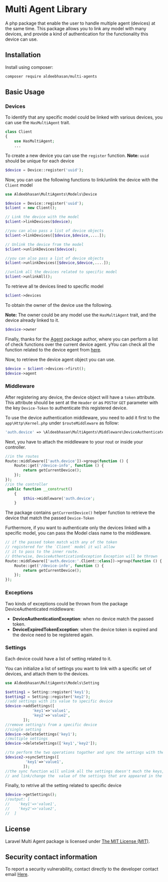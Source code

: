 Multi Agent Library
=====
A php package that enable the user to handle multiple agent (devices) at the same time. This package allows you to link
any model with many devices, and provide a kind of authentication for the functionality this device can use.


Installation
------------

Install using composer:

```bash
composer require aldeebhasan/multi-agents
```

Basic Usage
-----------

### Devices

To identify that any specific model could be linked with various devices, you can use the `HasMultiAgent` trait.

```php
class Client 
{
    use HasMultiAgent;
    ...
```

To create a new device you can use the `register` function.
<b>Note:</b> `uuid` should be unique for each device

```php
$device = Device::register('uuid');
```

Now, you can use the following functions to link/unlink the device with the `Client` model

```php
use Aldeebhasan\MultiAgents\Models\Device

$device = Device::register('uuid');
$client = new Client();

// Link the device with the model
$client->linkDevices($device);

//you can also pass a list of device objects
$client->linkDevices([$device,$device,....]);

// Unlink the device from the model
$client->unlinkDevices($device);

//you can also pass a list of device objects
$client->unlinkDevices([$device,$device,....]);

//unlink all the devices related to specific model
$client->unlinkAll();
```

To retrieve all te devices lined to specific model

```php
$client->devices
```
To obtain the owner of the device use the following.

<b>Note:</b> The owner could be any model use the `HasMultiAgent` trait, and the device already linked to it.

```php
$device->owner
```

Finally, thanks for the [Agent](https://github.com/jenssegers/agent) package author, where you can perform a list of
check functions over the current device agent. yYou can check all the function related to the device egent
from [here](https://github.com/jenssegers/agent).

Now, to retrieve the device agent object you can use.

```php
$device = $client->devices->first();
$device->agent
```

### Middleware
After registering any device, the device object will have a `token` attribute.
This attribute should be sent at the `Header` or as `POST`or `GET` parameter with the key `Device-Token` to authenticate this registered device.

To use the device authentication middleware, you need to add it first to the `app\Http\Kernel.php` under `$routeMiddleware` as follow:
```php
'auth.device' => \Aldeebhasan\MultiAgents\Middleware\DeviceAuthenticated::class,
```
Next, you have to attach the middleware to your rout or inside your controller.
```php
//in the routes
Route::middleware(['auth.device'])->group(function () {
    Route::get('/device-info', function () {
        return getCurrentDevice();
    });
});
//in the controller
 public function __construct()
    {
        $this->middleware('auth.device';
    }
```
The package contains `getCurrentDevice()` helper function to retrieve the device that match the passed `Device-Token`

Furthermore, if you want to  authenticate only the devices linked with a specific model, you can pass the Model class name to the middleware.
```php
// if the passed token match with any of the token
// registered for the `Client` model it wil allow
// it to pass to the inner route.
// Otherwise, DeviceAuthenticationException Exception will be thrown
Route::middleware(['auth.device:'.Client::class])->group(function () {
    Route::get('/device-info', function () {
        return getCurrentDevice();
    });
});
```
### Exceptions
Two kinds of exceptions could be thrown from the package DeviceAuthenticated middleware:

- **DeviceAuthenticationException**: when no device match the passed token.
- **DeviceExpiredTokenException**: when the device token is expired and the device need to be registered again.

### Settings

Each device could have a list of setting related to it.

You can initialize a list of settings you want to link with a specific set of devices, and attach them to the devices.

```php
use Aldeebhasan\MultiAgents\Models\Setting

$setting1 = Setting::register('key1');
$setting2 = Setting::register('key2');
//add settings with its value to specific device
$device->addSettings([
            'key1'=>'value1',
            'key2'=>'value2',
        ]);
//remove setting/s from a specific device
//single setting
$device->deleteSettings('key1'); 
//multiple settings
$device->deleteSettings(['key1','key2']); 

//to perform the two operations togather and sync the settings with their value with specific device
$device2->syncSettings([
         'key1'=>'value1',
        ]);
//the sync function will unlink all the settings doesn't much the keys,
// and link/change the  value of the settings that are appeared in the  provided list

```

Finally, to retrive all the setting related to specific device

```php
$device->getSettings(); 
//output: [
//    'key1'=>'value1',
//    'key2'=>'value2',
//  ]

```


## License

Laravel Multi Agent package is licensed under [The MIT License (MIT)](https://github.com/git/git-scm.com/blob/main/MIT-LICENSE.txt).

## Security contact information

To report a security vulnerability, contact directly to the developer contact email [Here](mailto:aldeeb.91@gmail.com).

